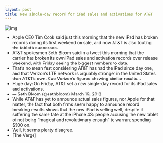 ```yaml
---
layout: post
title: New single-day record for iPad sales and activations for AT&T
---
```

![img](http://media.idownloadblog.com/wp-content/uploads/2012/02/att.jpg)
* Apple CEO Tim Cook said just this morning that the new iPad has broken records during its first weekend on sale, and now AT&T is also touting the tablet’s successes.
* AT&T spokesmen Seth Bloom said in a tweet this morning that the carrier has broken its own iPad sales and activation records over release weekend, with Friday seeing the biggest numbers to date.
* That’s no mean feat considering AT&T has had the iPad since day one, and that Verizon’s LTE network is arguably stronger in the United States than AT&T’s own. Cue Verizon’s figures showing similar results…
* Huge day: On Friday, AT&T set a new single-day record for its iPad sales and activations.
* — Seth Bloom (@sethbloom) March 19, 2012
* While AT&T has yet to announce actual sales figures, nor Apple for that matter, the fact that both firms seem happy to announce record breaking results shows that the new iPad is selling well, despite it suffering the same fate at the iPhone 4S: people accusing the new tablet of not being “magical and revolutionary enough” to warrant spending $500 on.
* Well, it seems plenty disagree.
* [The Verge]

